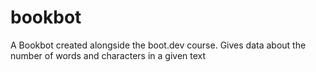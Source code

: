 # bookbot

A Bookbot created alongside the boot.dev course.
Gives data about the number of words and characters in a given text
